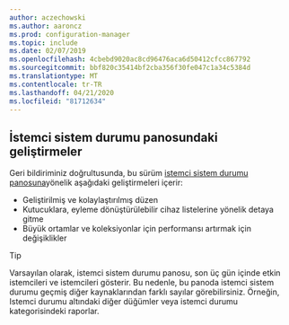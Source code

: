 ```yaml
---
author: aczechowski
ms.author: aaroncz
ms.prod: configuration-manager
ms.topic: include
ms.date: 02/07/2019
ms.openlocfilehash: 4cbebd9020ac8cd96476aca6d50412cfcc867792
ms.sourcegitcommit: bbf820c35414bf2cba356f30fe047c1a34c5384d
ms.translationtype: MT
ms.contentlocale: tr-TR
ms.lasthandoff: 04/21/2020
ms.locfileid: "81712634"
---
```

## <a name="improvements-to-the-client-health-dashboard"></a><a name="bkmk_health"></a>İstemci sistem durumu panosundaki geliştirmeler
<!--3599209-->

Geri bildiriminiz doğrultusunda, bu sürüm [istemci sistem durumu panosuna](../../technical-preview-1901.md#bkmk_health)yönelik aşağıdaki geliştirmeleri içerir:

- Geliştirilmiş ve kolaylaştırılmış düzen
- Kutucuklara, eyleme dönüştürülebilir cihaz listelerine yönelik detaya gitme
- Büyük ortamlar ve koleksiyonlar için performansı artırmak için değişiklikler 

> [!Tip]  
> Varsayılan olarak, istemci sistem durumu panosu, son üç gün içinde etkin istemcileri ve istemcileri gösterir. Bu nedenle, bu panoda istemci sistem durumu geçmiş diğer kaynaklarından farklı sayılar görebilirsiniz. Örneğin, Istemci durumu altındaki diğer düğümler veya istemci durumu kategorisindeki raporlar. 

